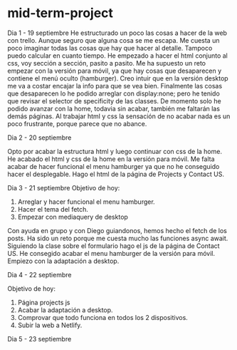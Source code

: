 # mid-term-project

Dia 1 - 19 septiembre
He estructurado un poco las cosas a hacer de la web con trello. Aunque seguro que alguna cosa se me escapa. Me cuesta un poco imaginar todas las cosas que hay que hacer al detalle. Tampoco puedo calcular en cuanto tiempo.
He empezado a hacer el html conjunto al css, voy sección a sección, pasito a pasito.
Me ha supuesto un reto empezar con la versión para móvil, ya que hay cosas que desaparecen y contiene el menú oculto (hamburger).
Creo intuir que en la versión desktop me va a costar encajar la info para que se vea bien.
Finalmente las cosas que desaparecen lo he podido arreglar con display:none; pero he tenido que revisar el selector de specificity de las classes.
De momento solo he podido avanzar con la home, todavia sin acabar, también me faltarán las demás páginas.
Al trabajar html y css la sensación de no acabar nada es un poco frustrante, porque parece que no abance.


Dia 2 - 20 septiembre

Opto por acabar la estructura html y luego continuar con css de la home.
He acabado el html y css de la home en la versión para móvil. Me falta acabar de hacer funcional el menu hamburger ya que no he conseguido hacer el desplegable.
Hago el html de la página de Projects y Contact US.


Dia 3 - 21 septiembre
Objetivo de hoy:

1. Arreglar y hacer funcional el menu hamburger.
2. Hacer el tema del fetch.
3. Empezar con mediaquery de desktop

Con ayuda en grupo y con Diego guiandonos, hemos hecho el fetch de los posts. Ha sido un reto porque me cuesta mucho las funciones async await.
Siguiendo la clase sobre el formulario hago el js de la página de Contact US.
He consegido acabar el menu hamburger de la versión para móvil.
Empiezo con la adaptación a desktop.


Dia 4 - 22 septiembre

Objetivo de hoy:
1. Página projects js
2. Acabar la adaptación a desktop.
3. Comprovar que todo funciona en todos los 2 dispositivos.
4. Subir la web a Netlify.


Dia 5 - 23 septiembre
